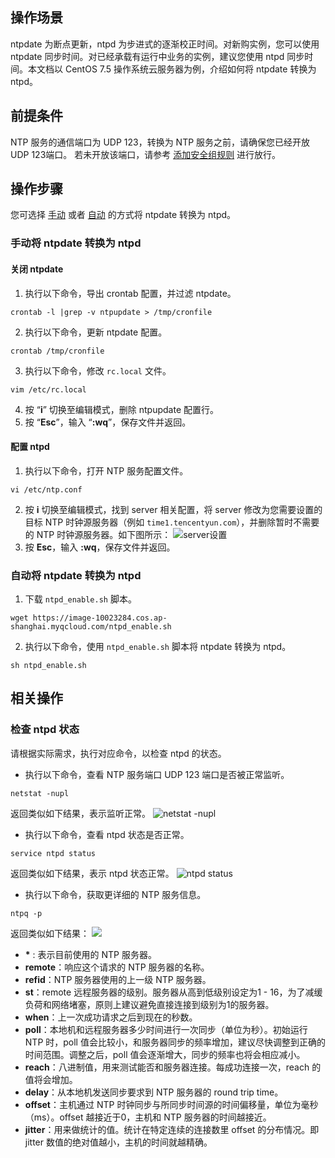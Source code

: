 ## 操作场景

ntpdate 为断点更新，ntpd 为步进式的逐渐校正时间。对新购实例，您可以使用 ntpdate 同步时间。对已经承载有运行中业务的实例，建议您使用 ntpd 同步时间。本文档以 CentOS 7.5 操作系统云服务器为例，介绍如何将 ntpdate 转换为 ntpd。

## 前提条件
NTP 服务的通信端口为 UDP 123，转换为 NTP 服务之前，请确保您已经开放 UDP 123端口。
若未开放该端口，请参考 [添加安全组规则](https://intl.cloud.tencent.com/document/product/213/34272) 进行放行。

## 操作步骤
您可选择 [手动](#manual) 或者 [自动](#automatic) 的方式将 ntpdate 转换为 ntpd。

### 手动将 ntpdate 转换为 ntpd<span id="manual"></span>
#### 关闭 ntpdate
1. 执行以下命令，导出 crontab 配置，并过滤 ntpdate。
```
crontab -l |grep -v ntpupdate > /tmp/cronfile
```
2. 执行以下命令，更新 ntpdate 配置。
```
crontab /tmp/cronfile
```
3. 执行以下命令，修改 `rc.local` 文件。
```
vim /etc/rc.local
```
4. 按 “**i**” 切换至编辑模式，删除 ntpupdate 配置行。
5. 按 “**Esc**”，输入 “**:wq**”，保存文件并返回。

#### 配置 ntpd
1. 执行以下命令，打开 NTP 服务配置文件。
```
vi /etc/ntp.conf
```
2. 按 **i** 切换至编辑模式，找到 server 相关配置，将 server 修改为您需要设置的目标 NTP 时钟源服务器（例如 `time1.tencentyun.com`），并删除暂时不需要的 NTP 时钟源服务器。如下图所示：
![server设置](https://main.qcloudimg.com/raw/643dc5bbd2a42307ec10b5d38f756dda.png)
3. 按 **Esc**，输入 **:wq**，保存文件并返回。


### 自动将 ntpdate 转换为 ntpd<span id="automatic"></span>
1. 下载 `ntpd_enable.sh` 脚本。
```
wget https://image-10023284.cos.ap-shanghai.myqcloud.com/ntpd_enable.sh
```
2. 执行以下命令，使用 `ntpd_enable.sh` 脚本将 ntpdate 转换为 ntpd。
```
sh ntpd_enable.sh
```

## 相关操作
### 检查 ntpd 状态
请根据实际需求，执行对应命令，以检查 ntpd 的状态。
- 执行以下命令，查看 NTP 服务端口 UDP 123 端口是否被正常监听。
```
netstat -nupl
```
返回类似如下结果，表示监听正常。
![netstat -nupl](https://main.qcloudimg.com/raw/d7da764d05135959154920b81fa9f1e4.png)
- 执行以下命令，查看 ntpd 状态是否正常。
```
service ntpd status
```
返回类似如下结果，表示 ntpd 状态正常。
![ntpd status](https://main.qcloudimg.com/raw/321e56d0f7797f382d9f6903c0315f96.png)

- 执行以下命令，获取更详细的 NTP 服务信息。
```
ntpq -p
```
返回类似如下结果：
![](https://main.qcloudimg.com/raw/ca9ef4caf98b49ed2c9110198a66e7c3.png)
 - **\*** : 表示目前使用的 NTP 服务器。
 - **remote**：响应这个请求的 NTP 服务器的名称。
 - **refid**：NTP 服务器使用的上一级 NTP 服务器。
 - **st**：remote 远程服务器的级别。服务器从高到低级别设定为1 - 16，为了减缓负荷和网络堵塞，原则上建议避免直接连接到级别为1的服务器。
 - **when**：上一次成功请求之后到现在的秒数。
 - **poll**：本地机和远程服务器多少时间进行一次同步（单位为秒）。初始运行 NTP 时，poll 值会比较小，和服务器同步的频率增加，建议尽快调整到正确的时间范围。调整之后，poll 值会逐渐增大，同步的频率也将会相应减小。
 - **reach**：八进制值，用来测试能否和服务器连接。每成功连接一次，reach 的值将会增加。
 - **delay**：从本地机发送同步要求到 NTP 服务器的 round trip time。
 - **offset**：主机通过 NTP 时钟同步与所同步时间源的时间偏移量，单位为毫秒（ms）。offset 越接近于0，主机和 NTP 服务器的时间越接近。
 - **jitter**：用来做统计的值。统计在特定连续的连接数里 offset 的分布情况。即 jitter 数值的绝对值越小，主机的时间就越精确。
